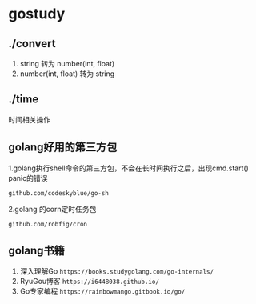 # gostudy

## ./convert
1. string 转为 number(int, float)
2. number(int, float) 转为 string
## ./time
时间相关操作

## golang好用的第三方包
1.golang执行shell命令的第三方包，不会在长时间执行之后，出现cmd.start() panic的错误
```
github.com/codeskyblue/go-sh
```
2.golang 的corn定时任务包
```
github.com/robfig/cron
```

## golang书籍
1. 深入理解Go
`https://books.studygolang.com/go-internals/`
2. RyuGou博客
`https://i6448038.github.io/`
3. Go专家编程
`https://rainbowmango.gitbook.io/go/`
